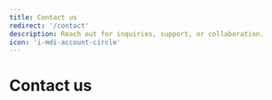 ```yaml
---
title: Contact us
redirect: '/contact'
description: Reach out for inquiries, support, or collaboration.
icon: 'i-mdi-account-circle'
---
```

# Contact us

